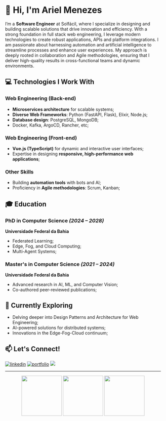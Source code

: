 # 👋 Hi, I'm Ariel Menezes

I’m a **Software Engineer** at Solfácil, where I specialize in designing and building scalable solutions that drive innovation and efficiency. With a strong foundation in full stack web engineering, I leverage modern technologies to create robust applications, APIs and platform integrations. I am passionate about harnessing automation and artificial intelligence to streamline processes and enhance user experiences. My approach is deeply rooted in collaboration and Agile methodologies, ensuring that I deliver high-quality results in cross-functional teams and dynamic environments.

## 💻 Technologies I Work With

### Web Engineering (Back-end)
- **Microservices architecture** for scalable systems;
- **Diverse Web Frameworks**: Python (FastAPI, Flask), Elixir, Node.js;
- **Database design**: PostgreSQL, MongoDB;
- Docker, Kafka, ArgoCD, Rancher, etc;

### Web Engineering (Front-end)
- **Vue.js (TypeScript)** for dynamic and interactive user interfaces;
- Expertise in designing **responsive, high-performance web applications**;

### Other Skills
- Building **automation tools** with bots and AI;
- Proficiency in **Agile methodologies**: Scrum, Kanban;

## 🎓 Education

### PhD in Computer Science *(2024 – 2028)*
**Universidade Federal da Bahia**
- Federated Learning;
- Edge, Fog, and Cloud Computing;
- Multi-Agent Systems;

### Master's in Computer Science *(2021 – 2024)*
**Universidade Federal da Bahia**
- Advanced research in AI, ML, and Computer Vision;
- Co-authored peer-reviewed publications;

## 🌱 Currently Exploring

- Delving deeper into Design Patterns and Architecture for Web Engineering;
- AI-powered solutions for distributed systems;
- Innovations in the Edge-Fog-Cloud continuum;

## 📫 Let's Connect!
[![linkedin](https://img.shields.io/badge/linkedin-0A66C2?style=for-the-badge&logo=linkedin&logoColor=white)](https://www.linkedin.com/in/arielalmeida/)
[![portfolio](https://img.shields.io/badge/portfolio-000?style=for-the-badge&logo=react&logoColor=white&color=blue)](https://ariel.artadevs.tech/)
![](https://komarev.com/ghpvc/?username=ArielMAJ&style=for-the-badge)

---

<div align="center">
  <img height="130px" src="https://github-readme-stats-2yp3wzl04-arielmaj.vercel.app/api?username=ArielMAJ&show_icons=true&theme=dark&include_all_commits=true&count_private=true&rank_icon=percentile"/>
  <img height="130px" src="https://github-readme-stats.vercel.app/api/top-langs/?username=ArielMAJ&layout=compact&langs_count=10&theme=dark&hide=Jupyter%20Notebook"/>
  <img height="130px" src="https://github-readme-streak-stats.herokuapp.com?user=ArielMAJ&theme=dark&ring=3722DD"/>
</div>
